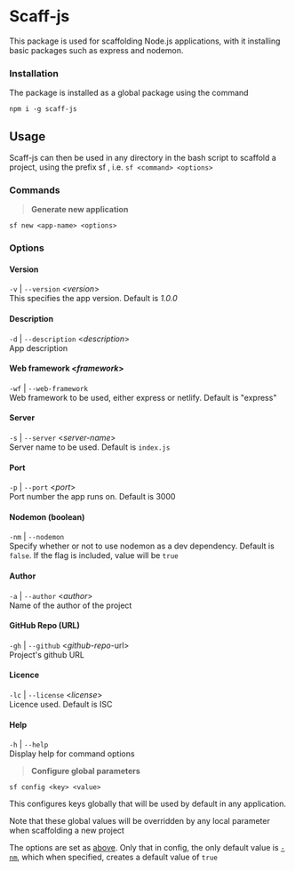 # Scaff-js

This package is used for scaffolding Node.js applications, with it installing basic packages such as express and nodemon.

### Installation

The package is installed as a global package using the command

```
npm i -g scaff-js
```

## Usage

Scaff-js can then be used in any directory in the bash script to scaffold a project, using the prefix sf , i.e. `sf <command> <options>`

### Commands

> **Generate new application**

```
sf new <app-name> <options>
```

### Options

#### Version

`-v` | `--version` <_version_>  
This specifies the app version. Default is _1.0.0_

#### Description

`-d` | `--description` <_description_>  
App description

#### Web framework <_framework_>

`-wf` | `--web-framework` <framework>  
Web framework to be used, either express or netlify. Default is "express"

#### Server

`-s` | `--server` <_server-name_>  
Server name to be used. Default is `index.js`

#### Port

`-p` | `--port` <_port_>  
 Port number the app runs on. Default is 3000

#### Nodemon (boolean)

`-nm` | `--nodemon`  
Specify whether or not to use nodemon as a dev dependency. Default is `false`. If the flag is included, value will be `true`

#### Author

`-a` | `--author` <_author_>  
Name of the author of the project

#### GitHub Repo (URL)

`-gh` | `--github` <_github-repo_-url>  
Project's github URL

#### Licence

`-lc` | `--license` <_license_>  
Licence used. Default is ISC

#### Help

`-h` | `--help`  
Display help for command options

> **Configure global parameters**

```
sf config <key> <value>
```

This configures keys globally that will be used by default in any application.

Note that these global values will be overridden by any local parameter when scaffolding a new project

The options are set as [above](#options). Only that in config, the only default value is [`-nm`](#Nodemon-boolean), which when specified, creates a default value of `true`
